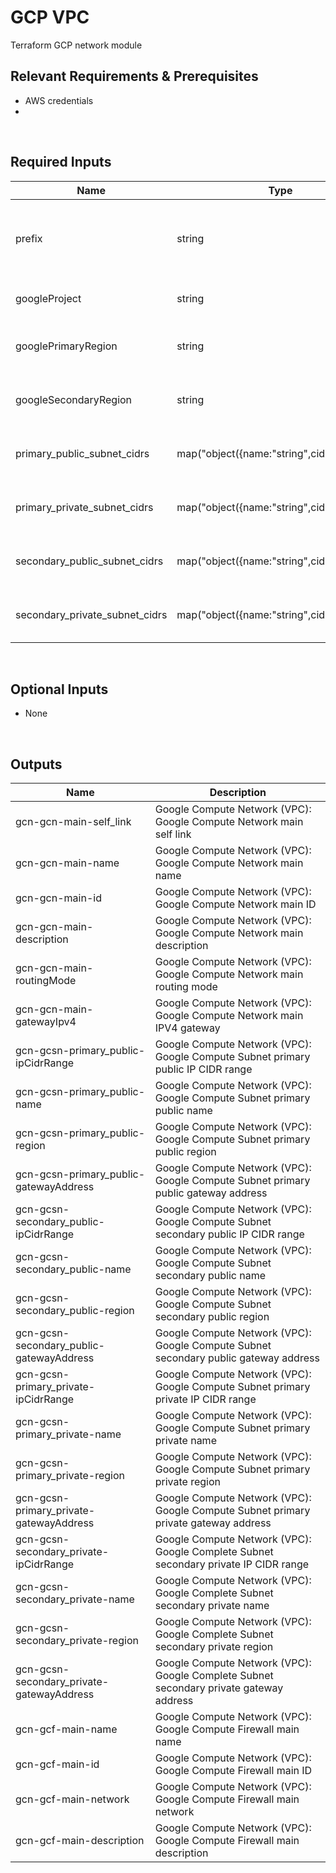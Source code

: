 # GCP VPC
Terraform GCP network module

## Relevant Requirements & Prerequisites
* AWS credentials
*
<p>&nbsp;</p>

## Required Inputs
| Name | Type | Description |
| - | -- | --- |
| prefix | string | main prefix in front of most infra for multi-user accounts |
| googleProject | string | Main Google project |
| googlePrimaryRegion | string | Google primary target region |
| googleSecondaryRegion | string | Google secondary target region |
| primary_public_subnet_cidrs | map("object({name:"string",cidr:"string"})") | GCP primary public subnets |
| primary_private_subnet_cidrs | map("object({name:"string",cidr:"string"})") | GCP primary private subnets |
| secondary_public_subnet_cidrs | map("object({name:"string",cidr:"string"})") | GCP secondary public subnets |
| secondary_private_subnet_cidrs | map("object({name:"string",cidr:"string"})") | GCP secondary private subnets |
<p>&nbsp;</p>

## Optional Inputs
* None
<p>&nbsp;</p>

## Outputs
| Name | Description |
| - | -- |
| gcn-gcn-main-self_link | Google Compute Network (VPC): Google Compute Network main self link |
| gcn-gcn-main-name | Google Compute Network (VPC): Google Compute Network main name |
| gcn-gcn-main-id | Google Compute Network (VPC): Google Compute Network main ID |
| gcn-gcn-main-description | Google Compute Network (VPC): Google Compute Network main description |
| gcn-gcn-main-routingMode | Google Compute Network (VPC): Google Compute Network main routing mode |
| gcn-gcn-main-gatewayIpv4 | Google Compute Network (VPC): Google Compute Network main IPV4 gateway |
| gcn-gcsn-primary_public-ipCidrRange | Google Compute Network (VPC): Google Compute Subnet primary public IP CIDR range |
| gcn-gcsn-primary_public-name | Google Compute Network (VPC): Google Compute Subnet primary public name |
| gcn-gcsn-primary_public-region | Google Compute Network (VPC): Google Compute Subnet primary public region |
| gcn-gcsn-primary_public-gatewayAddress | Google Compute Network (VPC): Google Compute Subnet primary public gateway address |
| gcn-gcsn-secondary_public-ipCidrRange | Google Compute Network (VPC): Google Compute Subnet secondary public IP CIDR range |
| gcn-gcsn-secondary_public-name | Google Compute Network (VPC): Google Compute Subnet secondary public name |
| gcn-gcsn-secondary_public-region | Google Compute Network (VPC): Google Compute Subnet secondary public region |
| gcn-gcsn-secondary_public-gatewayAddress | Google Compute Network (VPC): Google Compute Subnet secondary public gateway address |
| gcn-gcsn-primary_private-ipCidrRange | Google Compute Network (VPC): Google Compute Subnet primary private IP CIDR range |
| gcn-gcsn-primary_private-name | Google Compute Network (VPC): Google Compute Subnet primary private name |
| gcn-gcsn-primary_private-region | Google Compute Network (VPC): Google Compute Subnet primary private region |
| gcn-gcsn-primary_private-gatewayAddress | Google Compute Network (VPC): Google Compute Subnet primary private gateway address |
| gcn-gcsn-secondary_private-ipCidrRange | Google Compute Network (VPC): Google Complete Subnet secondary private IP CIDR range |
| gcn-gcsn-secondary_private-name | Google Compute Network (VPC): Google Complete Subnet secondary private name |
| gcn-gcsn-secondary_private-region | Google Compute Network (VPC): Google Complete Subnet secondary private region |
| gcn-gcsn-secondary_private-gatewayAddress | Google Compute Network (VPC): Google Complete Subnet secondary private gateway address |
| gcn-gcf-main-name | Google Compute Network (VPC): Google Compute Firewall main name |
| gcn-gcf-main-id | Google Compute Network (VPC): Google Compute Firewall main ID |
| gcn-gcf-main-network | Google Compute Network (VPC): Google Compute Firewall main network |
| gcn-gcf-main-description | Google Compute Network (VPC): Google Compute Firewall main description |
